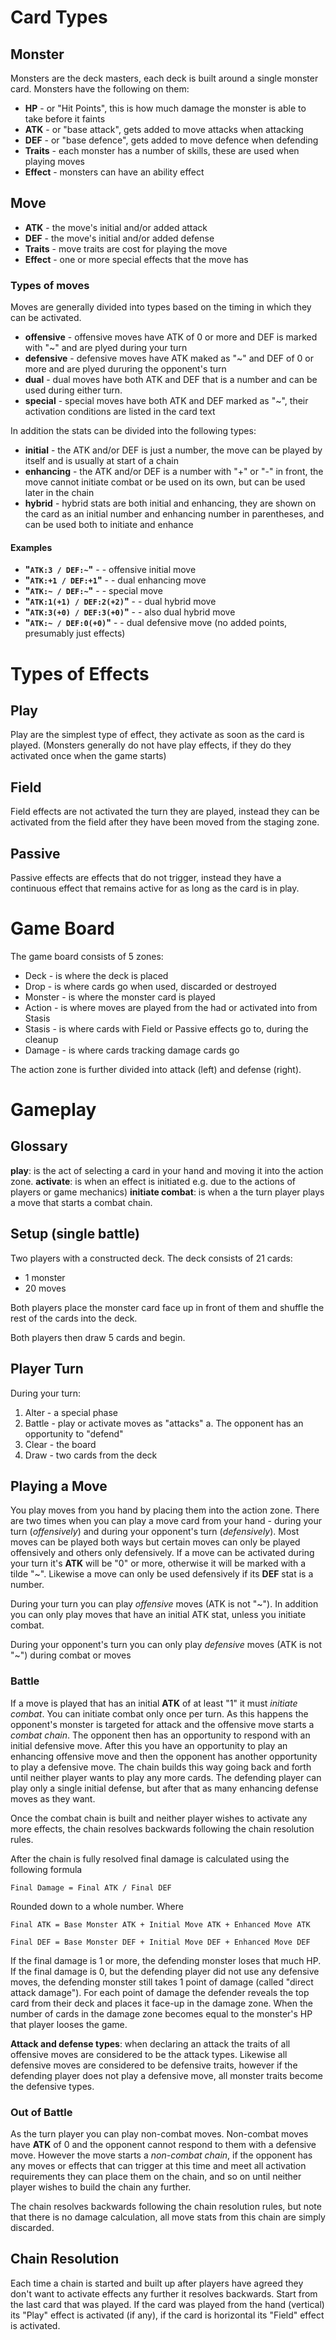 Card Types
==================

Monster
------------------
Monsters are the deck masters, each deck is built around a single monster card.
Monsters have the following on them:

* **HP** - or "Hit Points", this is how much damage the monster is able to take before it faints
* **ATK** - or "base attack", gets added to move attacks when attacking
* **DEF** - or "base defence", gets added to move defence when defending
* **Traits** - each monster has a number of skills, these are used when playing moves
* **Effect** - monsters can have an ability effect

Move
------------------
* **ATK** - the move's initial and/or added attack
* **DEF** - the move's initial and/or added defense
* **Traits** - move traits are cost for playing the move
* **Effect** - one or more special effects that the move has

### Types of moves ###
Moves are generally divided into types based on the timing in which they can be activated.

* **offensive** - offensive moves have ATK of 0 or more and DEF is marked with "~" and are plyed during your turn
* **defensive** - defensive moves have ATK maked as "~" and DEF of 0 or more and are plyed dururing the opponent's turn
* **dual** - dual moves have both ATK and DEF that is a number and can be used during either turn.
* **special** - special moves have both ATK and DEF marked as "~", their activation conditions are listed in the card text

In addition the stats can be divided into the following types:
* **initial** - the ATK and/or DEF is just a number, the move can be played by itself and is usually at start of a chain
* **enhancing** - the ATK and/or DEF is a number with "+" or "-" in front, the move cannot initiate combat or be used on its own, but can be used later in the chain
* **hybrid** - hybrid stats are both initial and enhancing, they are shown on the card as an initial number and enhancing number in parentheses, and can be used both to initiate and enhance

#### Examples ####

* **"```ATK:3 / DEF:~```"**  - - offensive initial move
* **"```ATK:+1 / DEF:+1```"**   - - dual enhancing move
* **"```ATK:~ / DEF:~```"**   - - special move
* **"```ATK:1(+1) / DEF:2(+2)```"**   - - dual hybrid move
* **"```ATK:3(+0) / DEF:3(+0)```"**   - - also dual hybrid move
* **"```ATK:~ / DEF:0(+0)```"**   - - dual defensive move (no added points, presumably just effects)


Types of Effects
==================

Play
------------------
Play are the simplest type of effect, they activate as soon as the card is played.
(Monsters generally do not have play effects, if they do they activated once when the game starts)

Field
------------------
Field effects are not activated the turn they are played, instead they can be activated from the field after they have been moved from the staging zone.

Passive
------------------
Passive effects are effects that do not trigger, instead they have a continuous effect that remains active for as long as the card is in play.

Game Board
==================
The game board consists of 5 zones:
* Deck - is where the deck is placed
* Drop - is where cards go when used, discarded or destroyed
* Monster - is where the monster card is played
* Action - is where moves are played from the had or activated into from Stasis
* Stasis - is where cards with Field or Passive effects go to, during the cleanup
* Damage - is where cards tracking damage cards go

The action zone is further divided into attack (left) and defense (right).

Gameplay
==================

Glossary
------------------
**play**:	is the act of selecting a card in your hand and moving it into the action zone.
**activate**:	is when an effect is initiated e.g. due to the actions of players or game mechanics)
**initiate combat**:	is when a the turn player plays a move that starts a combat chain.

Setup (single battle)
------------------
Two players with a constructed deck.
The deck consists of 21 cards:
* 1 monster
* 20 moves

Both players place the monster card face up in front of them and shuffle the rest of the cards into the deck.

Both players then draw 5 cards and begin.

Player Turn
------------------
During your turn:
1. Alter - a special phase
1. Battle - play or activate moves as "attacks"
	a. The opponent has an opportunity to "defend"
2. Clear - the board
3. Draw - two cards from the deck

Playing a Move
------------------
You play moves from you hand by placing them into the action zone.
There are two times when you can play a move card from your hand - during your turn (*offensively*) and during your opponent's turn (*defensively*). Most moves can be played both ways but certain moves can only be played offensively and others only defensively. If a move can be activated during your turn it's **ATK** will be "0" or more, otherwise it will be marked with a tilde "~". Likewise a move can only be used defensively if its **DEF** stat is a number.

During your turn you can play *offensive* moves (ATK is not "~"). In addition you can only play moves that have an initial ATK stat, unless you initiate combat.

During your opponent's turn you can only play *defensive* moves (ATK is not "~") during combat or moves 

### Battle ###
If a move is played that has an initial **ATK** of at least "1" it must *initiate combat*. You can initiate combat only once per turn. As this happens the opponent's monster is targeted for attack and the offensive move starts a *combat chain*. The opponent then has an opportunity to respond with an initial defensive move. After this you have an opportunity to play an enhancing offensive move and then the opponent has another opportunity to play a defensive move. The chain builds this way going back and forth until neither player wants to play any more cards. The defending player can play only a single initial defense, but after that as many enhancing defense moves as they want.

Once the combat chain is built and neither player wishes to activate any more effects, the chain resolves backwards following the chain resolution rules.

After the chain is fully resolved final damage is calculated using the following formula

``` Final Damage = Final ATK / Final DEF ```

Rounded down to a whole number. Where 

``` Final ATK = Base Monster ATK + Initial Move ATK + Enhanced Move ATK ```

``` Final DEF = Base Monster DEF + Initial Move DEF + Enhanced Move DEF ```

If the final damage is 1 or more, the defending monster loses that much HP. If the final damage is 0, but the defending player did not use any defensive moves, the defending monster still takes 1 point of damage (called "direct attack damage"). For each point of damage the defender reveals the top card from their deck and places it face-up in the damage zone. When the number of cards in the damage zone becomes equal to the monster's HP that player looses the game.

**Attack and defense types**: when declaring an attack the traits of all offensive moves are considered to be the attack types. Likewise all defensive moves are considered to be defensive traits, however if the defending player does not play a defensive move, all monster traits become the defensive types.


### Out of Battle ###
As the turn player you can play non-combat moves. Non-combat moves have **ATK** of 0 and the opponent cannot respond to them with a defensive move. However the move starts a *non-combat chain*, if the opponent has any moves or effects that can trigger at this time and meet all activation requirements they can place them on the chain, and so on until neither player wishes to build the chain any further.

The chain resolves backwards following the chain resolution rules, but note that there is no damage calculation, all move stats from this chain are simply discarded.


Chain Resolution
------------------
Each time a chain is started and built up after players have agreed they don't want to activate effects any further it resolves backwards. Start from the last card that was played. If the card was played from the hand (vertical) its "Play" effect is activated (if any), if the card is horizontal its "Field" effect is activated. 



